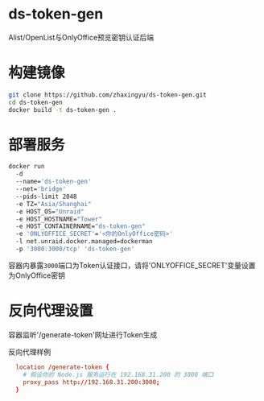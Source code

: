 # ds-token-gen
Alist/OpenList与OnlyOffice预览密钥认证后端

# 构建镜像
```bash
git clone https://github.com/zhaxingyu/ds-token-gen.git
cd ds-token-gen
docker build -t ds-token-gen .
```

# 部署服务
```bash
docker run
  -d
  --name='ds-token-gen'
  --net='bridge'
  --pids-limit 2048
  -e TZ="Asia/Shanghai"
  -e HOST_OS="Unraid"
  -e HOST_HOSTNAME="Tower"
  -e HOST_CONTAINERNAME="ds-token-gen"
  -e 'ONLYOFFICE_SECRET'='<你的OnlyOffice密码>'
  -l net.unraid.docker.managed=dockerman
  -p '3000:3000/tcp' 'ds-token-gen'
```
容器内暴露`3000`端口为Token认证接口，请将'ONLYOFFICE_SECRET'变量设置为OnlyOffice密钥

# 反向代理设置
容器监听'/generate-token'网址进行Token生成

反向代理样例
```conf
  location /generate-token {
    # 假设你的 Node.js 服务运行在 192.168.31.200 的 3000 端口
    proxy_pass http://192.168.31.200:3000;
  }
```
